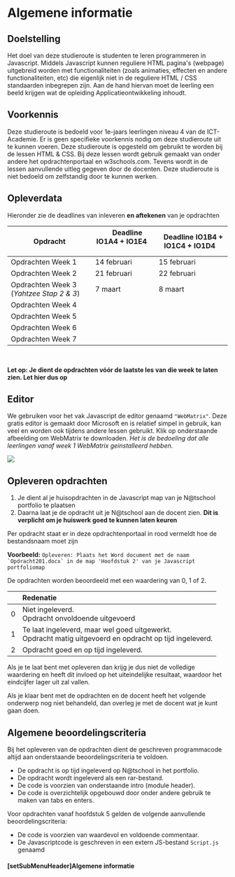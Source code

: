 # Algemene informatie

## Doelstelling
Het doel van deze studieroute is studenten te leren programmeren in Javascript. Middels Javascript kunnen reguliere HTML pagina's (webpage) uitgebreid worden met functionaliteiten (zoals animaties, effecten en andere functionaliteiten, etc) die eigenlijk niet in de reguliere HTML / CSS standaarden inbegrepen zijn.
Aan de hand hiervan moet de leerling een beeld krijgen wat de opleiding Applicatieontwikkeling inhoudt. 

## Voorkennis
Deze studieroute is bedoeld voor 1e-jaars leerlingen niveau 4 van de ICT-Academie. Er is geen specifieke voorkennis nodig om deze studieroute uit te kunnen voeren. Deze studieroute is opgesteld om gebruikt te worden bij de lessen HTML & CSS. Bij deze lessen wordt gebruik gemaakt van onder andere het opdrachtenportaal en w3schools.com. Tevens wordt in de lessen aanvullende uitleg gegeven door de docenten. Deze studieroute is niet bedoeld om zelfstandig door te kunnen werken.

## Opleverdata
Hieronder zie de deadlines van inleveren **en aftekenen** van je opdrachten

|Opdracht              | &nbsp; &nbsp; Deadline **IO1A4** + **IO1E4** &nbsp; &nbsp;  | &nbsp; Deadline **IO1B4** + **IO1C4** + **IO1D4** &nbsp;|
|--------------------  |--------------- | --------- |
| Opdrachten Week 1 | 14 februari | 15 februari |
| Opdrachten Week 2 | 21 februari | 22 februari |
| Opdrachten Week 3 (*Yahtzee Stap 2 & 3*) | 7 maart | 8 maart |
| Opdrachten Week 4 | | |
| Opdrachten Week 5 | | |
| Opdrachten Week 6 | | |
| Opdrachten Week 7 | | | |

<br> 

**Let op: Je dient de opdrachten vóór de laatste les van die week te laten zien. Let hier dus op** 

## Editor
We gebruiken voor het vak Javascript de editor genaamd `"WebMatrix"`. 
Deze gratis editor is gemaakt door Microsoft en is relatief simpel in gebruik, kan veel en worden ook tijdens andere lessen gebruikt.
Klik op onderstaande afbeelding om WebMatrix te downloaden.
*Het is de bedoeling dat alle leerlingen vanaf week 1 WebMatrix geinstalleerd hebben.*

[<img src="https://raw.githubusercontent.com/ictacademiekw1c/tijdelijke-test-repository/master/Afbeeldingen/download_webmatrix.png">](http://go.microsoft.com/fwlink/?LinkID=286266)

## Opleveren opdrachten
1. Je dient al je huisopdrachten in de Javascript map van je N@tschool portfolio te plaatsen
2. Daarna laat je de opdracht uit je N@tschool aan de docent zien. **Dit is verplicht om je huiswerk goed te kunnen laten keuren**

Per opdracht staat er in deze opdrachtenportaal in rood vermeldt hoe de bestandsnaam moet zijn

**Voorbeeld:**
``Opleveren: Plaats het Word document met de naam `Opdracht201.docx` in de map 'Hoofdstuk 2' van je Javascript portfoliomap``

De opdrachten worden beoordeeld met een waardering van 0, 1 of 2.

<table><thead>
<tr>
<th></th>
<th align="left">Redenatie</th>
</tr>
</thead><tbody>
<tr>
<td>0</td>
<td align="left">Niet ingeleverd.    <br>Opdracht onvoldoende uitgevoerd</td>
</tr>
<tr>
<td>1</td>
<td align="left">Te laat ingeleverd, maar wel goed uitgewerkt.<br>Opdracht matig uitgevoerd en opdracht op tijd ingeleverd.</td>
</tr>
<tr>
<td>2</td>
<td align="left">Opdracht goed en op tijd ingeleverd.</td>
</tr>
</tbody></table>

Als je te laat bent met opleveren dan krijg je dus niet de volledige waardering en heeft dit invloed op het uiteindelijke resultaat, waardoor het eindcijfer lager uit zal vallen.

Als je klaar bent met de opdrachten en de docent heeft het volgende onderwerp nog niet behandeld, dan overleg je met de docent wat je kunt gaan doen.


## Algemene beoordelingscriteria

Bij het opleveren van de opdrachten dient de geschreven programmacode altijd aan onderstaande beoordelingscriteria te voldoen.
*	De opdracht is op tijd ingeleverd op N@tschool in het portfolio.
*	De opdracht wordt ingeleverd als een rar-bestand.
*	De code is voorzien van onderstaande intro (module header). 
*	De code is overzichtelijk opgebouwd door onder andere gebruik te maken van tabs en enters.
 
Voor opdrachten vanaf hoofdstuk 5 gelden de volgende aanvullende beoordelingscriteria:
 
*	De code is voorzien van waardevol en voldoende commentaar.
*	De Javascriptcode is geschreven in een extern JS-bestand `Script.js` genaamd

#### [setSubMenuHeader]Algemene informatie